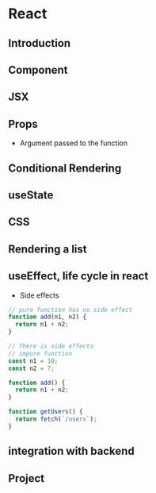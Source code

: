 # React

## Introduction

## Component

## JSX

## Props

- Argument passed to the function

## Conditional Rendering

## useState

## CSS

## Rendering a list

## useEffect, life cycle in react

- Side effects

```js
// pure function has no side effect
function add(n1, n2) {
  return n1 + n2;
}

// There is side effects
// impure function
const n1 = 10;
const n2 = 7;

function add() {
  return n1 + n2;
}

function getUsers() {
  return fetch(`/users`);
}
```

## integration with backend

## Project

